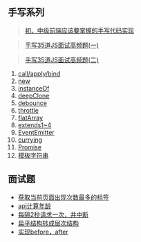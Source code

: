## 手写系列

> [初、中级前端应该要掌握的手写代码实现](https://juejin.cn/post/6844904052237713422)

> [手写35道JS面试高频题(一)](https://juejin.cn/post/6859026583533912072)

> [手写35道JS面试高频题(二)](https://juejin.cn/post/6870043180444680200)

1. [call/apply/bind](./callApplyBind.js)
2. [new](./myNewFn.js)
3. [instanceOf](./myInstanceofFn.js)
4. [deepClone](./myDeepClone.js)
5. [debounce](./debounce.js)
6. [throttle](./throttle.js)
7. [flatArray](./flatten.js)
8. [extends1~4](./extends-04.js)
9. [EventEmitter](./eventEmitter.js)
10. [currying](./currying.js)
11. [Promise](./myPromise.js)
12. [模板字符串](./template.js)

## 面试题

+ [获取当前页面出现次数最多的标签](./maxDomEle.js)
+ [api计算年龄](./getAge.js)
+ [每隔2秒请求一次，并中断](./fetchDelay.js)
+ [扁平结构转成层次结构](./translate.js)
+ [实现before，after](./beforeAfter.js)
